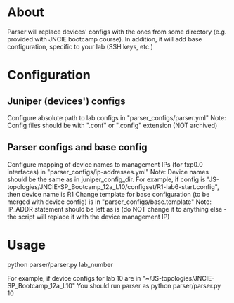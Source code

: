 About
=====

Parser will replace devices' configs with the ones from some directory (e.g. provided with JNCIE bootcamp course). 
In addition, it will add base configuration, specific to your lab (SSH keys, etc.)
 


Configuration
=============

Juniper (devices') configs
--------------------------
Configure absolute path to lab configs in "parser_configs/parser.yml"
    Note: Config files should be with ".conf" or ".config" extension (NOT archived)

Parser configs and base config
------------------------------
Configure mapping of device names to management IPs (for fxp0.0 interfaces) in "parser_configs/ip-addresses.yml"
    Note: Device names should be the same as in juniper_config_dir. For example, if config is "JS-topologies/JNCIE-SP_Bootcamp_12a_L10/configset/R1-lab6-start.config", then device name is R1
Change template for base configuration (to be merged with device config) is in "parser_configs/base.template"
    Note: IP_ADDR statement should be left as is (do NOT change it to anything else - the script will replace it with the device management IP)  


Usage
=====

python parser/parser.py lab_number

For example, if device configs for lab 10 are in
"~/JS-topologies/JNCIE-SP_Bootcamp_12a_L10"
You should run parser as 
python parser/parser.py 10
